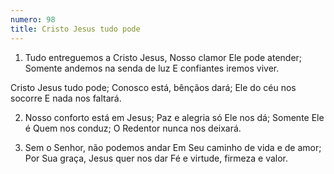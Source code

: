 ```yaml
---
numero: 98
title: Cristo Jesus tudo pode
---
```

1. Tudo entreguemos a Cristo Jesus,
Nosso clamor Ele pode atender;
Somente andemos na senda de luz
E confiantes iremos viver.

Cristo Jesus tudo pode;
Conosco está, bênçãos dará;
Ele do céu nos socorre
E nada nos faltará.

2. Nosso conforto está em Jesus;
Paz e alegria só Ele nos dá;
Somente Ele é Quem nos conduz;
O Redentor nunca nos deixará.

3. Sem o Senhor, não podemos andar
Em Seu caminho de vida e de amor;
Por Sua graça, Jesus quer nos dar
Fé e virtude, firmeza e valor.
